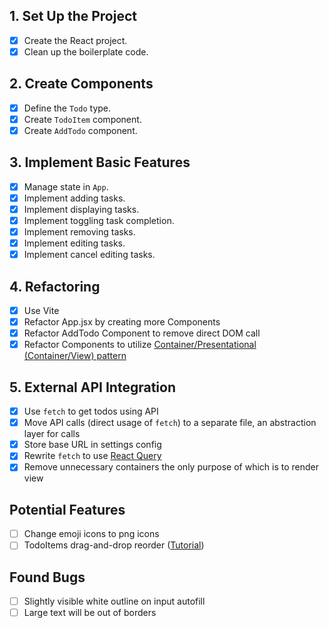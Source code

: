 ## 1. Set Up the Project

- [x] Create the React project.
- [x] Clean up the boilerplate code.

## 2. Create Components

- [x] Define the `Todo` type.
- [x] Create `TodoItem` component.
- [x] Create `AddTodo` component.

## 3. Implement Basic Features

- [x] Manage state in `App`.
- [x] Implement adding tasks.
- [x] Implement displaying tasks.
- [x] Implement toggling task completion.
- [x] Implement removing tasks.
- [x] Implement editing tasks.
- [x] Implement cancel editing tasks.

## 4. Refactoring

- [x] Use Vite
- [x] Refactor App.jsx by creating more Components
- [x] Refactor AddTodo Component to remove direct DOM call
- [x] Refactor Components to utilize [Container/Presentational (Container/View) pattern](https://medium.com/@vitorbritto/react-design-patterns-the-container-presentational-pattern-775b91aa0c49)

## 5. External API Integration

- [x] Use `fetch` to get todos using API
- [x] Move API calls (direct usage of `fetch`) to a separate file, an abstraction layer for calls
- [x] Store base URL in settings config
- [x] Rewrite `fetch` to use [React Query](https://tanstack.com/query/latest)
- [x] Remove unnecessary containers the only purpose of which is to render view

## Potential Features

- [ ] Change emoji icons to png icons
- [ ] TodoItems drag-and-drop reorder ([Tutorial](https://www.youtube.com/watch?v=CJycVlSuaPg))

## Found Bugs

- [ ] Slightly visible white outline on input autofill
- [ ] Large text will be out of borders
